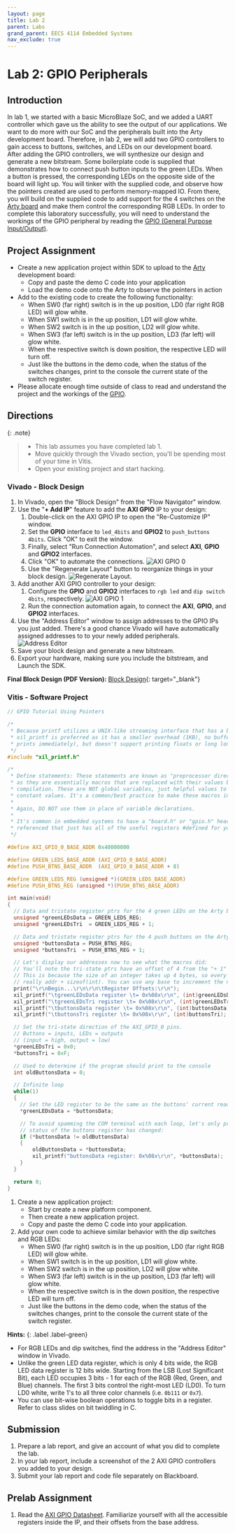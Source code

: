 ```yaml
---
layout: page
title: Lab 2
parent: Labs
grand_parent: EECS 4114 Embedded Systems
nav_exclude: true
---
```


# Lab 2: GPIO Peripherals

## Introduction

In lab 1, we started with a basic MicroBlaze SoC, and we added a UART controller which gave us the ability to see the output of our applications. We want to do more with our SoC and the peripherals built into the Arty development board. Therefore, in lab 2, we will add two GPIO controllers to gain access to buttons, switches, and LEDs on our development board. After adding the GPIO controllers, we will synthesize our design and generate a new bitstream. Some boilerplate code is supplied that demonstrates how to connect push button inputs to the green LEDs. When a button is pressed, the corresponding LEDs on the opposite side of the board will light up. You will tinker with the supplied code, and observe how the pointers created are used to perform memory-mapped IO. From there, you will build on the supplied code to add support for the 4 switches on the [Arty board](./assets/datasheets/arty_rm.pdf) and make them control the corresponding RGB LEDs. In order to complete this laboratory successfully, you will need to understand the workings of the GPIO peripheral by reading the [GPIO (General Purpose Input/Output)](./assets/datasheets/axi-gpio.pdf).

## Project Assignment

- Create a new application project within SDK to upload to the [Arty](./assets/datasheets/arty_rm.pdf) development board:
  - Copy and paste the demo C code into your application
  - Load the demo code onto the Arty to observe the pointers in action
- Add to the existing code to create the following functionality:
  - When SW0 (far right) switch is in the up position, LD0 (far right RGB LED) will glow white.
  - When SW1 switch is in the up position, LD1 will glow white.
  - When SW2 switch is in the up position, LD2 will glow white.
  - When SW3 (far left) switch is in the up position, LD3 (far left) will glow white.
  - When the respective switch is down position, the respective LED will turn off.
  - Just like the buttons in the demo code, when the status of the switches changes, print to the console the current state of the switch register.
- Please allocate enough time outside of class to read and understand the project and the workings of the [GPIO](./assets/datasheets/axi-gpio.pdf).

## Directions

{: .note}
> - This lab assumes you have completed lab 1.
> - Move quickly through the Vivado section, you'll be spending most of your time in Vitis.
> - Open your existing project and start hacking.


### Vivado - Block Design

1. In Vivado, open the "Block Design" from the "Flow Navigator" window.
2. Use the "__+ Add IP__" feature to add the __AXI GPIO__ IP to your design:
    1. Double-click on the AXI GPIO IP to open the "Re-Customize IP" window.
    2. Set the __GPIO__ interface to `led_4bits` and __GPIO2__ to `push_buttons 4bits`. Click "OK" to exit the window.
    3. Finally, select "Run Connection Automation", and select **AXI**, __GPIO__ and __GPIO2__ interfaces.
    4. Click "OK" to automate the connections.
        ![AXI GPIO 0](./assets/images/axi_gpio_0.png)
    5. Use the "Regenerate Layout" button to reorganize things in your block design.
        ![Regenerate Layout](./assets/images/regenerate_layout.png).
3. Add another AXI GPIO controller to your design:
    1. Configure the __GPIO__ and __GPIO2__ interfaces to `rgb led` and `dip switch 4bits`, respectively.
        ![AXI GPIO 1](./assets/images/axi_gpio_1.png)
    2. Run the connection automation again, to connect the **AXI**, **GPIO**, and **GPIO2** interfaces.
4. Use the "Address Editor" window to assign addresses to the GPIO IPs you just added. There's a good chance Vivado will have automatically assigned addresses to to your newly added peripherals.
   ![Address Editor](./assets/images/address_editor.png)
5. Save your block design and generate a new bitstream.
6. Export your hardware, making sure you include the bitstream, and Launch the SDK.

__Final Block Design (PDF Version):__ [Block Design](./assets/datasheets/block_design.pdf){: target="_blank"}

### Vitis - Software Project

```c
// GPIO Tutorial Using Pointers

/*
 * Because printf utilizes a UNIX-like streaming interface that has a buffer,
 * xil_printf is preferred as it has a smaller overhead (1KB), no buffer (it
 * prints immediately), but doesn't support printing floats or long long types.
 */
#include "xil_printf.h"

/*
 * Define statements: These statements are known as "preprocessor directives"
 * as they are essentially macros that are replaced with their values before
 * compilation. These are NOT global variables, just helpful values to refer to
 * constant values. It's a common/best practice to make these macros in CAPS.
 *
 * Again, DO NOT use them in place of variable declarations.
 *
 * It's common in embedded systems to have a "board.h" or "gpio.h" header file
 * referenced that just has all of the useful registers #defined for you.
 */

#define AXI_GPIO_0_BASE_ADDR 0x40000000

#define GREEN_LEDS_BASE_ADDR (AXI_GPIO_0_BASE_ADDR)
#define PUSH_BTNS_BASE_ADDR  (AXI_GPIO_0_BASE_ADDR + 8)

#define GREEN_LEDS_REG (unsigned *)(GREEN_LEDS_BASE_ADDR)
#define PUSH_BTNS_REG (unsigned *)(PUSH_BTNS_BASE_ADDR)

int main(void)
{
  // Data and tristate register ptrs for the 4 green LEDs on the Arty board
  unsigned *greenLEDsData = GREEN_LEDS_REG;
  unsigned *greenLEDsTri  = GREEN_LEDS_REG + 1;

  // Data and tristate register ptrs for the 4 push buttons on the Arty board
  unsigned *buttonsData = PUSH_BTNS_REG;
  unsigned *buttonsTri  = PUSH_BTNS_REG + 1;

  // Let's display our addresses now to see what the macros did:
  // You'll note the tri-state ptrs have an offset of 4 from the "+ 1" above.
  // This is because the size of an integer takes up 4 bytes, so every + 1 is
  // really addr + sizeof(int). You can use any base to increment the numbers
  print("\r\nBegin...\r\n\r\n\tRegister Offsets:\r\n");
  xil_printf("\tgreenLEDsData register \t= 0x%08x\r\n", (int)greenLEDsData);
  xil_printf("\tgreenLEDsTri register \t= 0x%08x\r\n", (int)greenLEDsTri);
  xil_printf("\tbuttonsData register \t= 0x%08x\r\n", (int)buttonsData);
  xil_printf("\tbuttonsTri register \t= 0x%08x\r\n", (int)buttonsTri);

  // Set the tri-state direction of the AXI_GPIO_0 pins.
  // Buttons = inputs, LEDs = outputs
  // (input = high, output = low)
  *greenLEDsTri = 0x0;
  *buttonsTri = 0xF;

  // Used to determine if the program should print to the console
  int oldButtonsData = 0;

  // Infinite loop
  while(1)
  {
    // Set the LED register to be the same as the buttons' current reading
    *greenLEDsData = *buttonsData;

    // To avoid spamming the COM terminal with each loop, let's only print if the
    // status of the buttons register has changed:
    if (*buttonsData != oldButtonsData)
    {
        oldButtonsData = *buttonsData;
        xil_printf("buttonsData register: 0x%08x\r\n", *buttonsData);
    }
  }

  return 0;
}
```

1. Create a new application project:
    - Start by create a new platform component.
    - Then create a new application project.
    - Copy and paste the demo C code into your application.
2. Add your own code to achieve similar behavior with the dip switches and RGB LEDs:
    - When SW0 (far right) switch is in the up position, LD0 (far right RGB LED) will glow white.
    - When SW1 switch is in the up position, LD1 will glow white.
    - When SW2 switch is in the up position, LD2 will glow white.
    - When SW3 (far left) switch is in the up position, LD3 (far left) will glow white.
    - When the respective switch is in the down position, the respective LED will turn off.
    - Just like the buttons in the demo code, when the status of the switches changes, print to the console the current state of the switch register.

__Hints:__
{: .label .label-green}

- For RGB LEDs and dip switches, find the address in the "Address Editor" window in Vivado.
- Unlike the green LED data register, which is only 4 bits wide, the RGB LED data register is 12 bits wide. Starting from the LSB (Lost Significant Bit), each LED occupies 3 bits - 1 for each of the RGB (Red, Green, and Blue) channels. The first 3 bits control the right-most LED (LD0). To turn LD0 white, write 1's to all three color channels (i.e. `0b111` or `0x7`).
- You can use bit-wise boolean operations to toggle bits in a register. Refer to class slides on bit twiddling in C.

## Submission

1. Prepare a lab report, and give an account of what you did to complete the lab.
2. In your lab report, include a screenshot of the 2 AXI GPIO controllers you added to your design.
3. Submit your lab report and code file separately on Blackboard.

## Prelab Assignment

1. Read the [AXI GPIO Datasheet](./assets/datasheets/axi-gpio.pdf). Familiarize yourself with all the accessible registers inside the IP, and their offsets from the base address.
